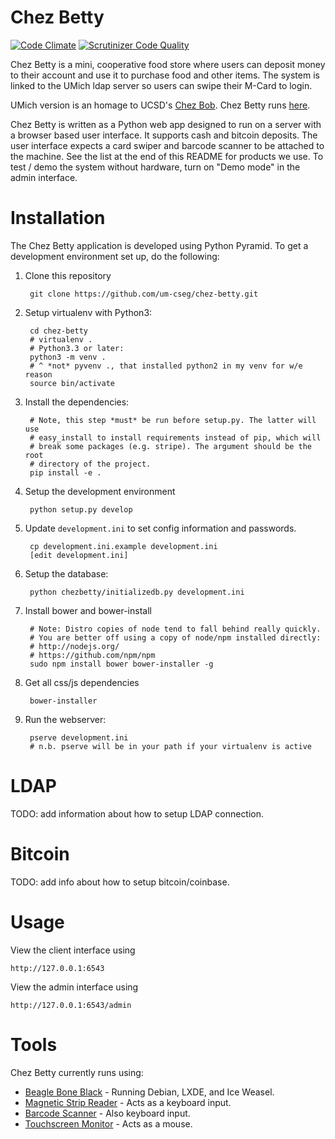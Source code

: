 Chez Betty
==========

[![Code Climate](https://codeclimate.com/github/um-cseg/chez-betty/badges/gpa.svg)](https://codeclimate.com/github/um-cseg/chez-betty)
[![Scrutinizer Code Quality](https://scrutinizer-ci.com/g/um-cseg/chez-betty/badges/quality-score.png?b=master)](https://scrutinizer-ci.com/g/um-cseg/chez-betty/?branch=master)

Chez Betty is a mini, cooperative food store where users can deposit money to their account
and use it to purchase food and other items. The system is linked
to the UMich ldap server so users can swipe their M-Card to login.

UMich version is an homage to UCSD's [Chez Bob](http://chezbob.ucsd.edu/).
Chez Betty runs [here](http://chezbetty.eecs.umich.edu).

Chez Betty is written as a Python web app designed to run on a server with
a browser based user interface. It supports cash and bitcoin deposits. The
user interface expects a card swiper and barcode scanner to be attached to
the machine. See the list at the end of this README for products we use.
To test / demo the system without hardware, turn on "Demo mode" in the admin
interface.

Installation
============

The Chez Betty application is developed using Python Pyramid. To get a
development environment set up, do the following:

1. Clone this repository

        git clone https://github.com/um-cseg/chez-betty.git

1. Setup virtualenv with Python3:

        cd chez-betty
        # virtualenv .
        # Python3.3 or later:
        python3 -m venv .
        # ^ *not* pyvenv ., that installed python2 in my venv for w/e reason
        source bin/activate

2. Install the dependencies:

        # Note, this step *must* be run before setup.py. The latter will use
        # easy_install to install requirements instead of pip, which will
        # break some packages (e.g. stripe). The argument should be the root
        # directory of the project.
        pip install -e .

2. Setup the development environment

        python setup.py develop

3. Update `development.ini` to set config information and passwords.

        cp development.ini.example development.ini
        [edit development.ini]

3. Setup the database:

        python chezbetty/initializedb.py development.ini

4. Install bower and bower-install

        # Note: Distro copies of node tend to fall behind really quickly.
        # You are better off using a copy of node/npm installed directly:
        # http://nodejs.org/
        # https://github.com/npm/npm
        sudo npm install bower bower-installer -g

5. Get all css/js dependencies

        bower-installer

4. Run the webserver:

        pserve development.ini
        # n.b. pserve will be in your path if your virtualenv is active


LDAP
====

TODO: add information about how to setup LDAP connection.

Bitcoin
=======

TODO: add info about how to setup bitcoin/coinbase.

Usage
=====

View the client interface using

    http://127.0.0.1:6543

View the admin interface using

    http://127.0.0.1:6543/admin

Tools
=====

Chez Betty currently runs using:

- [Beagle Bone Black](http://beagleboard.org/black) - Running Debian, LXDE, and Ice Weasel.
- [Magnetic Strip Reader](https://www.cdw.com/shop/products/MagTek-SureSwipe-Reader-USB-HID-Keyboard-Interface-magnetic-card-reader/1140626.aspx) - Acts as a keyboard input.
- [Barcode Scanner](https://www.cdw.com/shop/products/Motorola-LS2208-barcode-scanner-scanner-and-USB-cable-included/3021140.aspx) - Also keyboard input.
- [Touchscreen Monitor](http://www.amazon.com/ViewSonic-TD2220-22-Inch-LED-Lit-Display/dp/B009F1IKFC) - Acts as a mouse.
